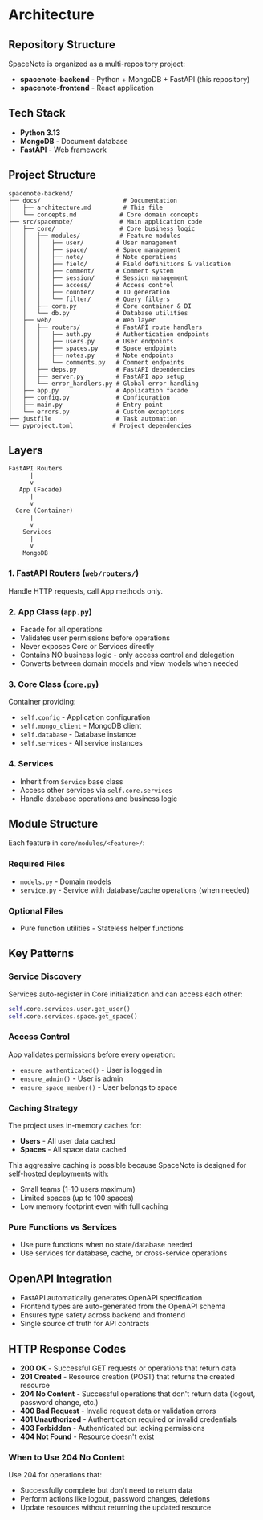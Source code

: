 # Architecture

## Repository Structure
SpaceNote is organized as a multi-repository project:
- **spacenote-backend** - Python + MongoDB + FastAPI (this repository)
- **spacenote-frontend** - React application

## Tech Stack
- **Python 3.13**
- **MongoDB** - Document database
- **FastAPI** - Web framework

## Project Structure

```
spacenote-backend/
├── docs/                       # Documentation
│   ├── architecture.md         # This file
│   └── concepts.md            # Core domain concepts
├── src/spacenote/             # Main application code
│   ├── core/                  # Core business logic
│   │   ├── modules/           # Feature modules
│   │   │   ├── user/         # User management
│   │   │   ├── space/        # Space management
│   │   │   ├── note/         # Note operations
│   │   │   ├── field/        # Field definitions & validation
│   │   │   ├── comment/      # Comment system
│   │   │   ├── session/      # Session management
│   │   │   ├── access/       # Access control
│   │   │   ├── counter/      # ID generation
│   │   │   └── filter/       # Query filters
│   │   ├── core.py           # Core container & DI
│   │   └── db.py             # Database utilities
│   ├── web/                  # Web layer
│   │   ├── routers/          # FastAPI route handlers
│   │   │   ├── auth.py       # Authentication endpoints
│   │   │   ├── users.py      # User endpoints
│   │   │   ├── spaces.py     # Space endpoints
│   │   │   ├── notes.py      # Note endpoints
│   │   │   └── comments.py   # Comment endpoints
│   │   ├── deps.py           # FastAPI dependencies
│   │   ├── server.py         # FastAPI app setup
│   │   └── error_handlers.py # Global error handling
│   ├── app.py                # Application facade
│   ├── config.py             # Configuration
│   ├── main.py               # Entry point
│   └── errors.py             # Custom exceptions
├── justfile                  # Task automation
└── pyproject.toml           # Project dependencies
```

## Layers

```
FastAPI Routers
      |
      v
   App (Facade)
      |
      v
  Core (Container)
      |
      v
    Services
      |
      v
    MongoDB
```

### 1. FastAPI Routers (`web/routers/`)
Handle HTTP requests, call App methods only.

### 2. App Class (`app.py`)
- Facade for all operations
- Validates user permissions before operations
- Never exposes Core or Services directly
- Contains NO business logic - only access control and delegation
- Converts between domain models and view models when needed

### 3. Core Class (`core.py`)
Container providing:
- `self.config` - Application configuration
- `self.mongo_client` - MongoDB client
- `self.database` - Database instance  
- `self.services` - All service instances

### 4. Services
- Inherit from `Service` base class
- Access other services via `self.core.services`
- Handle database operations and business logic

## Module Structure

Each feature in `core/modules/<feature>/`:

### Required Files
- `models.py` - Domain models
- `service.py` - Service with database/cache operations (when needed)

### Optional Files
- Pure function utilities - Stateless helper functions

## Key Patterns

### Service Discovery
Services auto-register in Core initialization and can access each other:
```python
self.core.services.user.get_user()
self.core.services.space.get_space()
```

### Access Control
App validates permissions before every operation:
- `ensure_authenticated()` - User is logged in
- `ensure_admin()` - User is admin
- `ensure_space_member()` - User belongs to space

### Caching Strategy
The project uses in-memory caches for:
- **Users** - All user data cached
- **Spaces** - All space data cached

This aggressive caching is possible because SpaceNote is designed for self-hosted deployments with:
- Small teams (1-10 users maximum)
- Limited spaces (up to 100 spaces)
- Low memory footprint even with full caching

### Pure Functions vs Services
- Use pure functions when no state/database needed
- Use services for database, cache, or cross-service operations

## OpenAPI Integration
- FastAPI automatically generates OpenAPI specification
- Frontend types are auto-generated from the OpenAPI schema
- Ensures type safety across backend and frontend
- Single source of truth for API contracts

## HTTP Response Codes
- **200 OK** - Successful GET requests or operations that return data
- **201 Created** - Resource creation (POST) that returns the created resource
- **204 No Content** - Successful operations that don't return data (logout, password change, etc.)
- **400 Bad Request** - Invalid request data or validation errors
- **401 Unauthorized** - Authentication required or invalid credentials
- **403 Forbidden** - Authenticated but lacking permissions
- **404 Not Found** - Resource doesn't exist

### When to Use 204 No Content
Use 204 for operations that:
- Successfully complete but don't need to return data
- Perform actions like logout, password changes, deletions
- Update resources without returning the updated resource